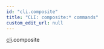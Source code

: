 ```yaml
---
id: "cli.composite"
title: "CLI: composite:* commands"
custom_edit_url: null
---
```


[cli](../modules/cli.md).composite


